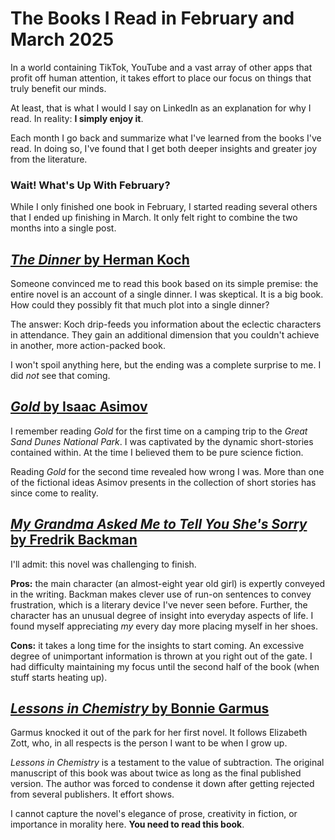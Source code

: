 # The Books I Read in February and March 2025

In a world containing TikTok, YouTube and a vast array of other apps that profit off human attention, it takes effort to place our focus on things that truly benefit our minds.

At least, that is what I would I say on LinkedIn as an explanation for why I read.
In reality: __I simply enjoy it__.

Each month I go back and summarize what I've learned from the books I've read.
In doing so, I've found that I get both deeper insights and greater joy from the literature.

### Wait! What's Up With February?

While I only finished one book in February, I started reading several others that I ended up finishing in March.
It only felt right to combine the two months into a single post.


## [_The Dinner_ by Herman Koch](https://app.thestorygraph.com/books/2986591a-fa02-4b02-b180-13b27708155c)

Someone convinced me to read this book based on its simple premise: the entire novel is an account of a single dinner. 
I was skeptical. 
It is a big book. 
How could they possibly fit that much plot into a single dinner?

The answer: Koch drip-feeds you information about the eclectic characters in attendance.
They gain an additional dimension that you couldn't achieve in another, more action-packed book.

I won't spoil anything here, but the ending was a complete surprise to me.
I did _not_ see that coming.

## [_Gold_ by Isaac Asimov](https://app.thestorygraph.com/books/798488cf-0270-436c-900f-aac5fc26c71d)

I remember reading _Gold_ for the first time on a camping trip to the _Great Sand Dunes National Park_.
I was captivated by the dynamic short-stories contained within. 
At the time I believed them to be pure science fiction.

Reading _Gold_ for the second time revealed how wrong I was. 
More than one of the fictional ideas Asimov presents in the collection of short stories has since come to reality.

## [_My Grandma Asked Me to Tell You She's Sorry_ by Fredrik Backman](https://app.thestorygraph.com/books/6844cc6f-2652-415e-8783-d544cf26e3c8)

I'll admit: this novel was challenging to finish.

__Pros:__ the main character (an almost-eight year old girl) is expertly conveyed in the writing.
Backman makes clever use of run-on sentences to convey frustration, which is a literary device I've never seen before.
Further, the character has an unusual degree of insight into everyday aspects of life.
I found myself appreciating _my_ every day more placing myself in her shoes.

__Cons:__ it takes a long time for the insights to start coming.
An excessive degree of unimportant information is thrown at you right out of the gate.
I had difficulty maintaining my focus until the second half of the book (when stuff starts heating up).

## [_Lessons in Chemistry_ by Bonnie Garmus](https://app.thestorygraph.com/books/836aff10-4b4e-4b28-8a89-c8ed9e3f966a)

Garmus knocked it out of the park for her first novel.
It follows Elizabeth Zott, who, in all respects is the person I want to be when I grow up.

_Lessons in Chemistry_ is a testament to the value of subtraction.
The original manuscript of this book was about twice as long as the final published version.
The author was forced to condense it down after getting rejected from several publishers.
It effort shows.

I cannot capture the novel's elegance of prose, creativity in fiction, or importance in morality here.
__You need to read this book__.
